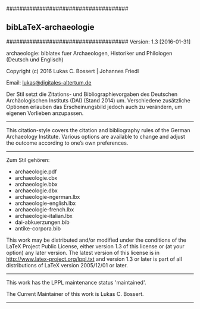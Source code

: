 #####################################
##      bibLaTeX-archaeologie     ##
#####################################
Version: 1.3 [2016-01-31]

archaeologie: biblatex fuer Archaeologen, 
Historiker und Philologen (Deutsch und Englisch)

Copyright (c) 2016 Lukas C. Bossert | Johannes Friedl

Email: lukas@digitales-altertum.de

Der Stil setzt die Zitations- und Bibliographievorgaben 
des Deutschen Archäologischen Instituts (DAI) (Stand 2014) um. 
Verschiedene zusätzliche Optionen erlauben das Erscheinungsbild 
jedoch auch zu verändern, um eigenen Vorlieben anzupassen.
****
This citation-style covers the citation and bibliography rules of 
the German Archaeology Institute. 
Various options are available to change and adjust 
the outcome according to one’s own preferences.
****


Zum Stil gehören:
- archaeologie.pdf
- archaeologie.cbx
- archaeologie.bbx
- archaeologie.dbx
- archaeologie-ngerman.lbx
- archaeologie-english.lbx
- archaeologie-french.lbx
- archaeologie-italian.lbx
- dai-abkuerzungen.bib
- antike-corpora.bib


This work may be distributed and/or modified under the
conditions of the LaTeX Project Public License, either version 1.3
of this license or (at your option) any later version.
The latest version of this license is in
http://www.latex-project.org/lppl.txt
and version 1.3 or later is part of all distributions of LaTeX
version 2005/12/01 or later.

***
This work has the LPPL maintenance status 'maintained'.

The Current Maintainer of this work is Lukas C. Bossert.
***
